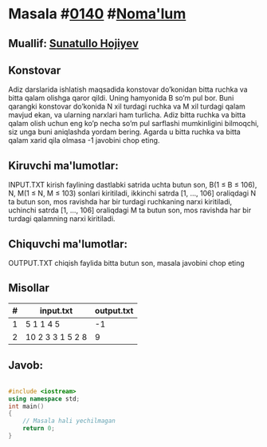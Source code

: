 
<h1>Masala #<a href="https://robocontest.uz/tasks/0140">0140</a> #<a href="https://robocontest.uz/tasks?category=1">Noma'lum</a></h1>
<h2> Muallif: <a href="https://robocontest.uz/profile/sunnat">Sunatullo Hojiyev</a></h2>
<h2>Konstovar</h2>
<p>Adiz darslarida ishlatish maqsadida konstovar do’konidan bitta ruchka va bitta qalam olishga qaror qildi. Uning hamyonida B so’m pul bor. Buni qarangki konstovar do’konida N xil turdagi ruchka va M xil turdagi qalam mavjud ekan, va ularning narxlari ham turlicha. Adiz bitta ruchka va bitta qalam olish uchun eng ko’p necha so’m pul sarflashi mumkinligini bilmoqchi, siz unga buni aniqlashda yordam bering. Agarda u bitta ruchka va bitta qalam xarid qila olmasa -1 javobini chop eting.</p>
<h2>Kiruvchi ma'lumotlar:</h2>
<p>INPUT.TXT kirish faylining dastlabki satrida uchta butun son, B(1 ≤ B ≤ 106), N, M(1 ≤ N, M ≤ 103) sonlari kiritiladi, ikkinchi satrda [1, …, 106] oraliqdagi N ta butun son, mos ravishda har bir turdagi ruchkaning narxi kiritiladi, uchinchi satrda [1, …, 106] oraliqdagi M ta butun son, mos ravishda har bir turdagi qalamning narxi kiritiladi.</p>
<h2>Chiquvchi ma'lumotlar:</h2>
<p>OUTPUT.TXT chiqish faylida bitta butun son, masala javobini chop eting</p>
<h2>Misollar</h2>
<table>
    <thead>
        <tr>
            <th>#</th>
            <th>input.txt</th>
            <th>output.txt</th>
        </tr>
    </thead>
    <tbody>
            <tr>
                <td>1</td>
                <td>5 1 1
4
5</td>
                <td>-1</td>
            </tr>
            <tr>
                <td>2</td>
                <td>10 2 3
3 1
5 2 8</td>
                <td>9</td>
            </tr>
    </tbody>
    </table>
    
<h2>Javob:</h2>

######
```cpp
#include <iostream>
using namespace std;
int main()
{
    // Masala hali yechilmagan
    return 0;
}
```
